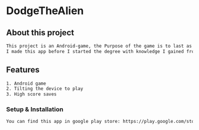 # DodgeTheAlien

##  About this project
```bash
This project is an Android-game, the Purpose of the game is to last as long as you can without getting killed by the aliens.
I made this app before I started the degree with knowledge I gained from online courses.
```
##  Features
```bash
1. Android game
2. Tilting the device to play
3. High score saves
```


### Setup & Installation
```bash
You can find this app in google play store: https://play.google.com/store/apps/details?id=com.mygdx.dodgethealien&hl=iw&gl=US
```
